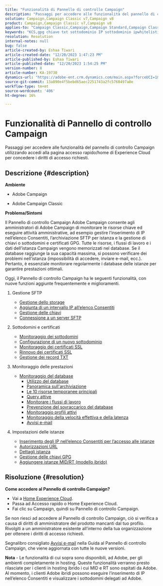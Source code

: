 ```yaml
---
title: "Funzionalità di Pannello di controllo Campaign"
description: "Passaggi per accedere alle funzionalità del pannello di controllo"
solution: Campaign,Campaign Classic v7,Campaign v8
product: Campaign,Campaign Classic v7,Campaign v8
applies-to: "Campaign Classic,Campaign,Campaign Standard,Campaign Classic v7,Campaign v8"
keywords: "KCS,gpg chiave txt sottodominio IP sottodominio ipwhitelisting ipallowlisting ip allow listing delega del flusso di lavoro del database cname csr ssl sftp txt url autorizzazione monitoraggio throughput"
resolution: Resolution
internal-notes: null
bug: false
article-created-by: Eshaa Tiwari
article-created-date: "12/20/2023 1:47:23 PM"
article-published-by: Eshaa Tiwari
article-published-date: "12/20/2023 1:54:25 PM"
version-number: 8
article-number: KA-19730
dynamics-url: "https://adobe-ent.crm.dynamics.com/main.aspx?forceUCI=1&pagetype=entityrecord&etn=knowledgearticle&id=4c68374a-3e9f-ee11-be37-6045bd0065f9"
source-git-commit: 13a890e4f5bebd65aec2251743a2fc5760497a8e
workflow-type: tm+mt
source-wordcount: '406'
ht-degree: 16%

---
```


# Funzionalità di Pannello di controllo Campaign


Passaggi per accedere alle funzionalità del pannello di controllo Campaign utilizzando accedi alla pagina accesso rapido/home di Experience Cloud per concedere i diritti di accesso richiesti.

## Descrizione {#description}


<b>Ambiente</b>

- Adobe Campaign

- Adobe Campaign Classic

<b>Problema/Sintomi</b>

Il Pannello di controllo Campaign Adobe Campaign consente agli amministratori di Adobe Campaign di monitorare le risorse chiave ed eseguire attività amministrative, ad esempio gestire l’inserimento di IP nell’elenco Consentiti, l’archiviazione SFTP per istanza e la gestione di chiavi o sottodomini e certificati GPG. Tutte le risorse, i flussi di lavoro e i dati dell’istanza Campaign vengono memorizzati nel database. Se il database raggiunge la sua capacità massima, si possono verificare dei problemi nell’istanza (impossibilità di accedere, inviare e-mail, ecc.). Pertanto, è essenziale monitorare regolarmente i database delle istanze per garantire prestazioni ottimali.

Oggi, il Pannello di controllo Campaign ha le seguenti funzionalità, con nuove funzioni aggiunte frequentemente e miglioramenti.

1. Gestione SFTP
   - [Gestione dello storage](https://experienceleague.adobe.com/docs/control-panel/using/sftp-management/sftp-storage-management.html?lang=en)
   - [Aggiunta di un intervallo IP all’elenco Consentiti](https://experienceleague.adobe.com/docs/control-panel/using/sftp-management/ip-range-allow-listing.html?lang=en)
   - [Gestione delle chiavi](https://experienceleague.adobe.com/docs/control-panel/using/sftp-management/key-management.html?lang=en)
   - [Connessione a un server SFTP](https://experienceleague.adobe.com/docs/control-panel/using/sftp-management/logging-into-sftp-server.html?lang=en)
2. Sottodomini e certificati
   - [Monitoraggio dei sottodomini](https://experienceleague.adobe.com/docs/control-panel/using/subdomains-and-certificates/monitoring-subdomains.html?lang=en)
   - [Configurazione di un nuovo sottodominio](https://experienceleague.adobe.com/docs/control-panel/using/subdomains-and-certificates/setting-up-new-subdomain.html?lang=it)
   - [Monitoraggio dei certificati SSL](https://experienceleague.adobe.com/docs/control-panel/using/subdomains-and-certificates/monitoring-ssl-certificates.html?lang=en)
   - [Rinnovo dei certificati SSL](https://experienceleague.adobe.com/docs/control-panel/using/subdomains-and-certificates/renewing-subdomain-certificate.html?lang=it)
   - [Gestione dei record TXT](https://experienceleague.adobe.com/docs/control-panel/using/subdomains-and-certificates/managing-txt-records.html?lang=en)
3. Monitoraggio delle prestazioni
   - [Monitoraggio del database](https://experienceleague.adobe.com/docs/control-panel/using/performance-monitoring/database-monitoring/database-monitoring.html?lang=it)
      - [Utilizzo del database](https://experienceleague.adobe.com/docs/control-panel/using/performance-monitoring/database-monitoring/database-utilization.html?lang=en)
      - [Panoramica sull&#39;archiviazione](https://experienceleague.adobe.com/docs/control-panel/using/performance-monitoring/database-monitoring/database-storage-overview.html?lang=en)
      - [Le 10 risorse temporanee principali](https://experienceleague.adobe.com/docs/control-panel/using/performance-monitoring/database-monitoring/database-top-ten-resources.html?lang=en)
      - [Query attive](https://experienceleague.adobe.com/docs/control-panel/using/performance-monitoring/database-monitoring/database-active-queries.html?lang=en)
      - [Monitorare i flussi di lavoro](https://experienceleague.adobe.com/docs/control-panel/using/performance-monitoring/database-monitoring/workflow-monitoring.html?lang=it)
      - [Prevenzione del sovraccarico del database](https://experienceleague.adobe.com/docs/control-panel/using/performance-monitoring/database-monitoring/database-preventing-overload.html?lang=en)
      - [Monitoraggio profili attivi](https://experienceleague.adobe.com/docs/control-panel/using/performance-monitoring/active-profiles-monitoring.html?lang=en)
      - [Monitoraggio della velocità effettiva e della latenza](https://experienceleague.adobe.com/docs/control-panel/using/performance-monitoring/thoughputs-latencies.html?lang=en)
      - [Avvisi e-mail](https://experienceleague.adobe.com/docs/control-panel/using/email-alerting.html?lang=en)
4. Impostazioni delle istanze

   - [Inserimento degli IP nell’elenco Consentiti per l’accesso alle istanze](https://experienceleague.adobe.com/docs/control-panel/using/instances-settings/ip-allow-listing-instance-access.html?lang=en)
   - [Autorizzazioni URL](https://experienceleague.adobe.com/docs/control-panel/using/instances-settings/url-permissions.html?lang=en)
   - [Dettagli istanza](https://experienceleague.adobe.com/docs/control-panel/using/instances-settings/instance-details.html?lang=en)
   - [Gestione delle chiavi GPG](https://experienceleague.adobe.com/docs/control-panel/using/instances-settings/gpg-keys-management.html?lang=en)
   - [Aggiungere istanze MID/RT (modello ibrido)](https://experienceleague.adobe.com/docs/control-panel/using/instances-settings/external-accounts.html?lang=en)



## Risoluzione {#resolution}


<b>Come accedere al Pannello di controllo Campaign? </b>

- Vai a [Home Experience Cloud](https://experiencecloud.adobe.com).
- Passa ad Accesso rapido o Home Experience Cloud.
- Fai clic su Campaign, quindi su Pannello di controllo Campaign.


Se non riesci ad accedere al Pannello di controllo Campaign, ciò si verifica a causa di diritti di amministratore del prodotto mancanti dal tuo profilo. Rivolgiti a un amministratore esistente all’interno della tua organizzazione per ottenere i diritti di accesso richiesti.

Segnalibro consigliato [Avvisi e-mail](https://experienceleague.adobe.com/docs/control-panel/using/alerts-events/email-alerting.html) nella Guida al Pannello di controllo Campaign, che viene aggiornata con tutte le nuove versioni.

<b>Nota</b> - Le funzionalità di cui sopra sono disponibili, ad Adobe, per gli ambienti completamente in hosting. Queste funzionalità verranno presto rilasciate per i clienti in hosting ibrido i cui MID e RT sono ospitati da Adobe. Al momento, i clienti Adobe ibridi possono eseguire l’inserimento di IP nell’elenco Consentiti e visualizzare i sottodomini delegati ad Adobe.
